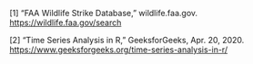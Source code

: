 [1] “FAA Wildlife Strike Database,” wildlife.faa.gov. https://wildlife.faa.gov/search

[2] “Time Series Analysis in R,” GeeksforGeeks, Apr. 20, 2020. https://www.geeksforgeeks.org/time-series-analysis-in-r/
